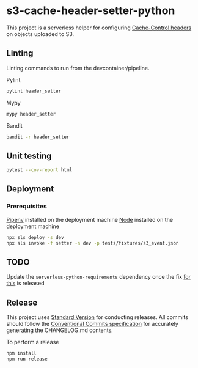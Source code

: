 # s3-cache-header-setter-python

This project is a serverless helper for configuring [Cache-Control headers](https://docs.aws.amazon.com/AmazonCloudFront/latest/DeveloperGuide/Expiration.html#ExpirationAddingHeadersInS3) on objects uploaded to S3.

## Linting

Linting commands to run from the devcontainer/pipeline.

Pylint

```bash
pylint header_setter
```

Mypy

```bash
mypy header_setter
```

Bandit

```bash
bandit -r header_setter
```

## Unit testing

```bash
pytest --cov-report html
```

## Deployment

### Prerequisites

[Pipenv](https://pipenv.pypa.io/en/latest/) installed on the deployment machine
[Node](https://nodejs.org/en/download/) installed on the deployment machine

```bash
npx sls deploy -s dev
npx sls invoke -f setter -s dev -p tests/fixtures/s3_event.json
```

## TODO

Update the `serverless-python-requirements` dependency once the fix [for this](https://github.com/serverless/serverless-python-requirements/issues/716) is released

## Release

This project uses [Standard Version](https://www.npmjs.com/package/standard-version) for conducting releases. All commits should follow the [Conventional Commits specification](https://www.conventionalcommits.org/en/v1.0.0/) for accurately generating the CHANGELOG.md contents.

To perform a release

```bash
npm install
npm run release
```
